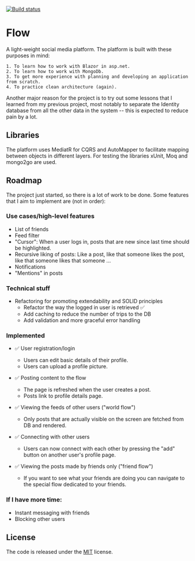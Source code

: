 
[![Build status](https://dev.azure.com/blombergniclas/Flow/_apis/build/status/Flow-CI)](https://dev.azure.com/blombergniclas/Flow/_build/latest?definitionId=1)

# Flow

A light-weight social media platform. The platform is built with these purposes in mind:

    1. To learn how to work with Blazor in asp.net.
    2. To learn how to work with MongoDb.
    3. To get more experience with planning and developing an application from scratch.
    4. To practice clean architecture (again).

Another major reason for the project is to try out some lessons that I learned from my previous project, most notably to separate the Identity database from all the other data in the system -- this is expected to reduce pain by a lot.


## Libraries

The platform uses MediatR for CQRS and AutoMapper to facilitate mapping between objects in different layers. For testing the libraries xUnit, Moq and mongo2go are used.

  
## Roadmap

The project just started, so there is a lot of work to be done. Some features that I aim to implement are (not in order):

### Use cases/high-level features

- List of friends
- Feed filter
- "Cursor": When a user logs in, posts that are new since last time should be highlighted.
- Recursive liking of posts: Like a post, like that someone likes the post, like that someone likes that someone ...
- Notifications
- "Mentions" in posts

### Technical stuff

- Refactoring for promoting extendability and SOLID principles
    + Refactor the way the logged in user is retrieved :white_check_mark:
    + Add caching to reduce the number of trips to the DB
    + Add validation and more graceful error handling

### Implemented

- :white_check_mark: User registration/login
    + Users can edit basic details of their profile.
    + Users can upload a profile picture.

- :white_check_mark: Posting content to the flow
    + The page is refreshed when the user creates a post.
    + Posts link to profile details page.

- :white_check_mark: Viewing the feeds of other users ("world flow")
    + Only posts that are actually visible on the screen are fetched from DB and rendered.

- :white_check_mark: Connecting with other users
    + Users can now connect with each other by pressing the "add" button on another user's profile page.

- :white_check_mark: Viewing the posts made by friends only ("friend flow")
    + If you want to see what your friends are doing you can navigate to the special flow dedicated to your friends.


### If I have more time:

- Instant messaging with friends
- Blocking other users



## License

The code is released under the [MIT](https://choosealicense.com/licenses/mit/) license.
